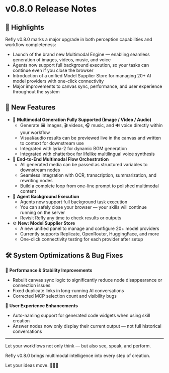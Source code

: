 # v0.8.0 Release Notes

## 🌈 Highlights

Refly v0.8.0 marks a major upgrade in both perception capabilities and workflow completeness:

- Launch of the brand new Multimodal Engine — enabling seamless generation of images, videos, music, and voice
- Agents now support full background execution, so your tasks can continue even if you close the browser
- Introduction of a unified Model Supplier Store for managing 20+ AI model providers with one-click connectivity
- Major improvements to canvas sync, performance, and user experience throughout the system

## 🌟 New Features

- 🎥 **Multimodal Generation Fully Supported (Image / Video / Audio)**
  - Generate 🖼️ images, 🎬 videos, 🎧 music, and 🔊 voice directly within your workflow
  - Visual/audio results can be previewed live in the canvas and written to context for downstream use
  - Integrated with lyria-2 for dynamic BGM generation
  - Integrated with chatterbox for lifelike multilingual voice synthesis
- 🔁 **End-to-End Multimodal Flow Orchestration**
  - All generated media can be passed as structured variables to downstream nodes
  - Seamless integration with OCR, transcription, summarization, and rewriting nodes
  - Build a complete loop from one-line prompt to polished multimodal content
- 🤖 **Agent Background Execution**
  - Agents now support full background task execution
  - You can safely close your browser — your skills will continue running on the server
  - Revisit Refly any time to check results or outputs
- ⚙️ **New: Model Supplier Store**
  - A new unified panel to manage and configure 20+ model providers
  - Currently supports Replicate, OpenRouter, HuggingFace, and more
  - One-click connectivity testing for each provider after setup

## 🛠️ System Optimizations & Bug Fixes

🚀 **Performance & Stability Improvements**

- Rebuilt canvas sync logic to significantly reduce node disappearance or connection issues
- Fixed duplicate links in long-running AI conversations
- Corrected MCP selection count and visibility bugs

🌟 **User Experience Enhancements**

- Auto-naming support for generated code widgets when using skill creation
- Answer nodes now only display their current output — not full historical conversations

---

Let your workflows not only think — but also see, speak, and perform.

Refly v0.8.0 brings multimodal intelligence into every step of creation.

Let your ideas move. 🧠🎥🎶